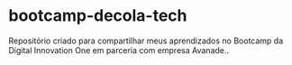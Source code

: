 # bootcamp-decola-tech
Repositório criado para compartilhar meus aprendizados no Bootcamp da Digital Innovation One em parceria com empresa Avanade..
